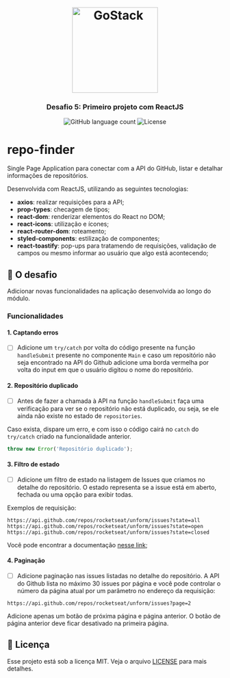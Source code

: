 <h1 align="center">
    <img alt="GoStack" src="https://rocketseat-cdn.s3-sa-east-1.amazonaws.com/bootcamp-header.png" width="200px" />
</h1>

<h3 align="center">
  Desafio 5: Primeiro projeto com ReactJS
</h3>

<p align="center">
  <img alt="GitHub language count" src="https://img.shields.io/github/languages/count/rocketseat/bootcamp-gostack-desafio-05?color=%2304D361">

  <img alt="License" src="https://img.shields.io/badge/license-MIT-%2304D361">
</p>

# repo-finder
Single Page Application para conectar com a API do GitHub, listar e detalhar informações de repositórios.

Desenvolvida com ReactJS, utilizando as seguintes tecnologias:

- **axios**: realizar requisições para a API;
- **prop-types**: checagem de tipos;
- **react-dom**: renderizar elementos do React no DOM;
- **react-icons**: utilização e ícones;
- **react-router-dom**: roteamento;
- **styled-components**: estilização de componentes;
- **react-toastify**: pop-ups para tratamendo de requisições, validação de campos ou mesmo informar ao usuário que algo está acontecendo;

## :rocket: O desafio

Adicionar novas funcionalidades na aplicação desenvolvida ao longo do módulo.

### Funcionalidades

#### 1. Captando erros

- [ ] Adicione um `try/catch` por volta do código presente na função `handleSubmit` presente no componente `Main` e caso um repositório não seja encontrado na API do Github adicione uma borda vermelha por volta do input em que o usuário digitou o nome do repositório.

#### 2. Repositório duplicado

- [ ] Antes de fazer a chamada à API na função `handleSubmit` faça uma verificação para ver se o repositório não está duplicado, ou seja, se ele ainda não existe no estado de `repositories`.

Caso exista, dispare um erro, e com isso o código cairá no `catch` do `try/catch` criado na funcionalidade anterior.

```js
throw new Error('Repositório duplicado');
```

#### 3. Filtro de estado

- [ ] Adicione um filtro de estado na listagem de Issues que criamos no detalhe do repositório. O estado representa se a issue está em aberto, fechada ou uma opção para exibir todas.

Exemplos de requisição:

```
https://api.github.com/repos/rocketseat/unform/issues?state=all
https://api.github.com/repos/rocketseat/unform/issues?state=open
https://api.github.com/repos/rocketseat/unform/issues?state=closed
```

Você pode encontrar a documentação [nesse link](https://developer.github.com/v3/issues/#parameters-1);

#### 4. Paginação

- [ ] Adicione paginação nas issues listadas no detalhe do repositório. A API do Github lista no máximo 30 issues por página e você pode controlar o número da página atual por um parâmetro no endereço da requisição:

```
https://api.github.com/repos/rocketseat/unform/issues?page=2
```

Adicione apenas um botão de próxima página e página anterior. O botão de página anterior deve ficar desativado na primeira página.


## :memo: Licença

Esse projeto está sob a licença MIT. Veja o arquivo [LICENSE](LICENSE.md) para mais detalhes.


